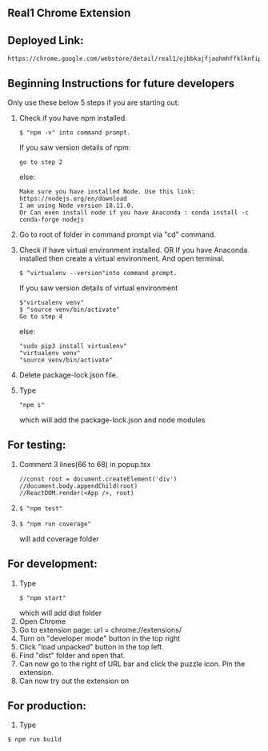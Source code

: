 ## Real1 Chrome Extension

## Deployed Link: 
```
https://chrome.google.com/webstore/detail/real1/ojbbkajfjaohmhffklknfipdhfenbkhe
```

## Beginning Instructions for future developers 

Only use these below 5 steps if you are starting out:
1. Check if you have npm installed. 
     ```
     $ "npm -v" into command prompt.
     ```
     If you saw version details of npm:
     ```
     go to step 2
     ```
     else: 
     ```
     Make sure you have installed Node. Use this link:  https://nodejs.org/en/download
     I am using Node version 18.11.0.
     Or Can even install node if you have Anaconda : conda install -c conda-forge nodejs
     ```
2. Go to root of folder in command prompt via "cd" command. 
3. Check if have virtual environment installed. OR If you have Anaconda installed then create a virtual environment. And open terminal. 

     ```
     $ "virtualenv --version"into command prompt.
     ```
     If you saw version details of virtual environment
     ```
     $"virtualenv venv"
     $ "source venv/bin/activate"
     Go to step 4
     ```
     else: 
     ```
     "sudo pip3 install virtualenv"
     "virtualenv venv"
     "source venv/bin/activate"
     ```

4. Delete package-lock.json file. 
5. Type 
   ```
   "npm i" 
    ```
   which will add the package-lock.json and node modules



## For testing:
1. Comment 3 lines(66 to 68) in popup.tsx
    ```
    //const root = document.createElement('div')
    //document.body.appendChild(root)
    //ReactDOM.render(<App />, root)
    ```
2.  ```
    $ "npm test" 
    ```
3.  ```
    $ "npm run coverage" 
    ```
    will add coverage folder



## For development:
1.  Type
    ```
    $ "npm start"
    ```
    which will add dist folder
2. Open Chrome
3. Go to extension page: url = chrome://extensions/ 
4. Turn on "developer mode" button in the top right
4. Click "load unpacked" button in the top left.
5. Find "dist" folder and open that.
6. Can now go to the right of URL bar and click the puzzle icon. Pin the extension. 
7. Can now try out the extension on 

## For production:
1. Type
  ```
  $ npm run build
  ```
